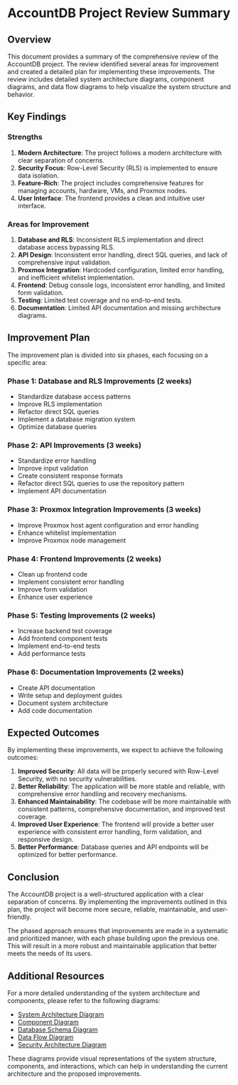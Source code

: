 # AccountDB Project Review Summary

## Overview

This document provides a summary of the comprehensive review of the AccountDB project. The review identified several areas for improvement and created a detailed plan for implementing these improvements. The review includes detailed system architecture diagrams, component diagrams, and data flow diagrams to help visualize the system structure and behavior.

## Key Findings

### Strengths

1. **Modern Architecture**: The project follows a modern architecture with clear separation of concerns.
2. **Security Focus**: Row-Level Security (RLS) is implemented to ensure data isolation.
3. **Feature-Rich**: The project includes comprehensive features for managing accounts, hardware, VMs, and Proxmox nodes.
4. **User Interface**: The frontend provides a clean and intuitive user interface.

### Areas for Improvement

1. **Database and RLS**: Inconsistent RLS implementation and direct database access bypassing RLS.
2. **API Design**: Inconsistent error handling, direct SQL queries, and lack of comprehensive input validation.
3. **Proxmox Integration**: Hardcoded configuration, limited error handling, and inefficient whitelist implementation.
4. **Frontend**: Debug console logs, inconsistent error handling, and limited form validation.
5. **Testing**: Limited test coverage and no end-to-end tests.
6. **Documentation**: Limited API documentation and missing architecture diagrams.

## Improvement Plan

The improvement plan is divided into six phases, each focusing on a specific area:

### Phase 1: Database and RLS Improvements (2 weeks)

- Standardize database access patterns
- Improve RLS implementation
- Refactor direct SQL queries
- Implement a database migration system
- Optimize database queries

### Phase 2: API Improvements (3 weeks)

- Standardize error handling
- Improve input validation
- Create consistent response formats
- Refactor direct SQL queries to use the repository pattern
- Implement API documentation

### Phase 3: Proxmox Integration Improvements (3 weeks)

- Improve Proxmox host agent configuration and error handling
- Enhance whitelist implementation
- Improve Proxmox node management

### Phase 4: Frontend Improvements (2 weeks)

- Clean up frontend code
- Implement consistent error handling
- Improve form validation
- Enhance user experience

### Phase 5: Testing Improvements (2 weeks)

- Increase backend test coverage
- Add frontend component tests
- Implement end-to-end tests
- Add performance tests

### Phase 6: Documentation Improvements (2 weeks)

- Create API documentation
- Write setup and deployment guides
- Document system architecture
- Add code documentation

## Expected Outcomes

By implementing these improvements, we expect to achieve the following outcomes:

1. **Improved Security**: All data will be properly secured with Row-Level Security, with no security vulnerabilities.
2. **Better Reliability**: The application will be more stable and reliable, with comprehensive error handling and recovery mechanisms.
3. **Enhanced Maintainability**: The codebase will be more maintainable with consistent patterns, comprehensive documentation, and improved test coverage.
4. **Improved User Experience**: The frontend will provide a better user experience with consistent error handling, form validation, and responsive design.
5. **Better Performance**: Database queries and API endpoints will be optimized for better performance.

## Conclusion

The AccountDB project is a well-structured application with a clear separation of concerns. By implementing the improvements outlined in this plan, the project will become more secure, reliable, maintainable, and user-friendly.

The phased approach ensures that improvements are made in a systematic and prioritized manner, with each phase building upon the previous one. This will result in a more robust and maintainable application that better meets the needs of its users.

## Additional Resources

For a more detailed understanding of the system architecture and components, please refer to the following diagrams:

- [System Architecture Diagram](diagrams/system_architecture.md)
- [Component Diagram](diagrams/component_diagram.md)
- [Database Schema Diagram](diagrams/database_schema.md)
- [Data Flow Diagram](diagrams/data_flow.md)
- [Security Architecture Diagram](diagrams/security_architecture.md)

These diagrams provide visual representations of the system structure, components, and interactions, which can help in understanding the current architecture and the proposed improvements.
